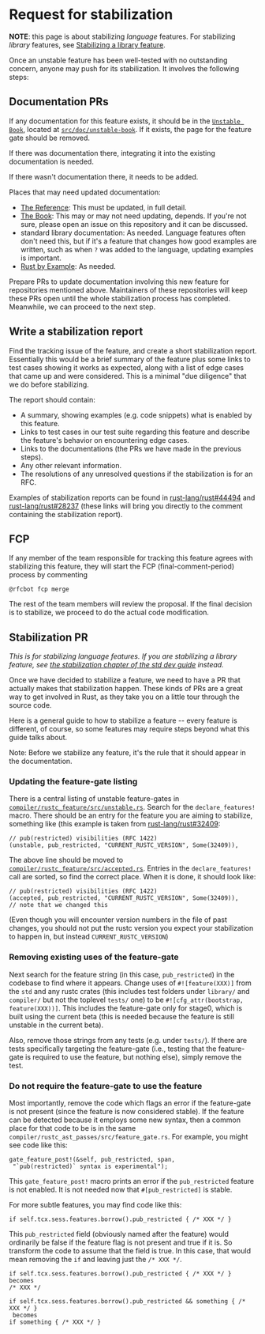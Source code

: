 # Request for stabilization

**NOTE**: this page is about stabilizing *language* features.
For stabilizing *library* features, see [Stabilizing a library feature].

[Stabilizing a library feature]: ./stability.md#stabilizing-a-library-feature

Once an unstable feature has been well-tested with no outstanding
concern, anyone may push for its stabilization. It involves the
following steps:

<!-- toc -->

## Documentation PRs

<a id="updating-documentation"></a>

If any documentation for this feature exists, it should be
in the [`Unstable Book`], located at [`src/doc/unstable-book`].
If it exists, the page for the feature gate should be removed.

If there was documentation there, integrating it into the
existing documentation is needed.

If there wasn't documentation there, it needs to be added.

Places that may need updated documentation:

- [The Reference]: This must be updated, in full detail.
- [The Book]: This may or may not need updating, depends.
    If you're not sure, please open an issue on this repository
    and it can be discussed.
- standard library documentation: As needed. Language features
    often don't need this, but if it's a feature that changes
    how good examples are written, such as when `?` was added
    to the language, updating examples is important.
- [Rust by Example]: As needed.

Prepare PRs to update documentation involving this new feature
for repositories mentioned above. Maintainers of these repositories
will keep these PRs open until the whole stabilization process
has completed. Meanwhile, we can proceed to the next step.

## Write a stabilization report

Find the tracking issue of the feature, and create a short
stabilization report. Essentially this would be a brief summary
of the feature plus some links to test cases showing it works
as expected, along with a list of edge cases that came up
and were considered. This is a minimal "due diligence" that
we do before stabilizing.

The report should contain:

- A summary, showing examples (e.g. code snippets) what is
  enabled by this feature.
- Links to test cases in our test suite regarding this feature
  and describe the feature's behavior on encountering edge cases.
- Links to the documentations (the PRs we have made in the
  previous steps).
- Any other relevant information.
- The resolutions of any unresolved questions if the stabilization
  is for an RFC.

Examples of stabilization reports can be found in
[rust-lang/rust#44494][report1] and [rust-lang/rust#28237][report2] (these links
will bring you directly to the comment containing the stabilization report).

[report1]: https://github.com/rust-lang/rust/issues/44494#issuecomment-360191474
[report2]: https://github.com/rust-lang/rust/issues/28237#issuecomment-363374130

## FCP

If any member of the team responsible for tracking this
feature agrees with stabilizing this feature, they will
start the FCP (final-comment-period) process by commenting

```text
@rfcbot fcp merge
```

The rest of the team members will review the proposal. If the final
decision is to stabilize, we proceed to do the actual code modification.

## Stabilization PR

*This is for stabilizing language features.  If you are stabilizing a library
feature, see [the stabilization chapter of the std dev guide][std-guide-stabilization] instead.*

Once we have decided to stabilize a feature, we need to have
a PR that actually makes that stabilization happen. These kinds
of PRs are a great way to get involved in Rust, as they take
you on a little tour through the source code.

Here is a general guide to how to stabilize a feature --
every feature is different, of course, so some features may
require steps beyond what this guide talks about.

Note: Before we stabilize any feature, it's the rule that it
should appear in the documentation.

### Updating the feature-gate listing

There is a central listing of unstable feature-gates in
[`compiler/rustc_feature/src/unstable.rs`]. Search for the `declare_features!`
macro. There should be an entry for the feature you are aiming
to stabilize, something like (this example is taken from
[rust-lang/rust#32409]:

```rust,ignore
// pub(restricted) visibilities (RFC 1422)
(unstable, pub_restricted, "CURRENT_RUSTC_VERSION", Some(32409)),
```

The above line should be moved to [`compiler/rustc_feature/src/accepted.rs`].
Entries in the `declare_features!` call are sorted, so find the correct place.
When it is done, it should look like:

```rust,ignore
// pub(restricted) visibilities (RFC 1422)
(accepted, pub_restricted, "CURRENT_RUSTC_VERSION", Some(32409)),
// note that we changed this
```

(Even though you will encounter version numbers in the file of past changes,
you should not put the rustc version you expect your stabilization to happen in,
but instead `CURRENT_RUSTC_VERSION`)

### Removing existing uses of the feature-gate

Next search for the feature string (in this case, `pub_restricted`)
in the codebase to find where it appears. Change uses of
`#![feature(XXX)]` from the `std` and any rustc crates (this includes test folders
under `library/` and `compiler/` but not the toplevel `tests/` one) to be
`#![cfg_attr(bootstrap, feature(XXX))]`. This includes the feature-gate
only for stage0, which is built using the current beta (this is
needed because the feature is still unstable in the current beta).

Also, remove those strings from any tests (e.g. under `tests/`). If there are tests
specifically targeting the feature-gate (i.e., testing that the
feature-gate is required to use the feature, but nothing else),
simply remove the test.

### Do not require the feature-gate to use the feature

Most importantly, remove the code which flags an error if the
feature-gate is not present (since the feature is now considered
stable). If the feature can be detected because it employs some
new syntax, then a common place for that code to be is in the
same `compiler/rustc_ast_passes/src/feature_gate.rs`.
For example, you might see code like this:

```rust,ignore
gate_feature_post!(&self, pub_restricted, span,
 "`pub(restricted)` syntax is experimental");
```

This `gate_feature_post!` macro prints an error if the
`pub_restricted` feature is not enabled. It is not needed
now that `#[pub_restricted]` is stable.

For more subtle features, you may find code like this:

```rust,ignore
if self.tcx.sess.features.borrow().pub_restricted { /* XXX */ }
```

This `pub_restricted` field (obviously named after the feature)
would ordinarily be false if the feature flag is not present
and true if it is. So transform the code to assume that the field
is true. In this case, that would mean removing the `if` and
leaving just the `/* XXX */`.

```rust,ignore
if self.tcx.sess.features.borrow().pub_restricted { /* XXX */ }
becomes
/* XXX */

if self.tcx.sess.features.borrow().pub_restricted && something { /* XXX */ }
 becomes
if something { /* XXX */ }
```

[rust-lang/rust#32409]: https://github.com/rust-lang/rust/issues/32409
[std-guide-stabilization]: https://std-dev-guide.rust-lang.org/feature-lifecycle/stabilization.html
[src-version]: https://github.com/rust-lang/rust/blob/master/src/version
[forge-versions]: https://forge.rust-lang.org/#current-release-versions
[forge-release-process]: https://forge.rust-lang.org/release/process.html
[`compiler/rustc_feature`]: https://doc.rust-lang.org/nightly/nightly-rustc/rustc_feature/index.html
[`compiler/rustc_feature/src/accepted.rs`]: https://github.com/rust-lang/rust/tree/master/compiler/rustc_feature/src/accepted.rs
[`compiler/rustc_feature/src/unstable.rs`]: https://github.com/rust-lang/rust/tree/master/compiler/rustc_feature/src/unstable.rs
[The Reference]: https://github.com/rust-lang/reference
[The Book]: https://github.com/rust-lang/book
[Rust by Example]: https://github.com/rust-lang/rust-by-example
[`Unstable Book`]: https://doc.rust-lang.org/unstable-book/index.html
[`src/doc/unstable-book`]: https://github.com/rust-lang/rust/tree/master/src/doc/unstable-book
